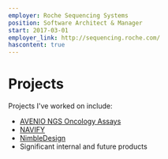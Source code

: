 ```yaml
---
employer: Roche Sequencing Systems
position: Software Architect & Manager
start: 2017-03-01
employer_link: http://sequencing.roche.com/
hascontent: true
---
```

# Projects

Projects I've worked on include:

* [AVENIO NGS Oncology Assays](https://sequencing.roche.com/en/products-solutions/by-category/assays.html)
* [NAVIFY](https://www.navify.com/)
* [NimbleDesign](https://sequencing.roche.com/en/products-solutions/by-category/target-enrichment/software/nimble-design-software.html)
* Significant internal and future products
